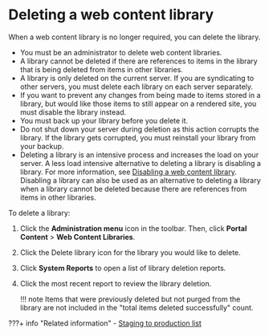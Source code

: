 # Deleting a web content library

When a web content library is no longer required, you can delete the library.

-   You must be an administrator to delete web content libraries.
-   A library cannot be deleted if there are references to items in the library that is being deleted from items in other libraries.
-   A library is only deleted on the current server. If you are syndicating to other servers, you must delete each library on each server separately.
-   If you want to prevent any changes from being made to items stored in a library, but would like those items to still appear on a rendered site, you must disable the library instead.
-   You must back up your library before you delete it.
-   Do not shut down your server during deletion as this action corrupts the library. If the library gets corrupted, you must reinstall your library from your backup.
-   Deleting a library is an intensive process and increases the load on your server. A less load intensive alternative to deleting a library is disabling a library. For more information, see [Disabling a web content library](wcm_config_wcmlibrary_disable.md). Disabling a library can also be used as an alternative to deleting a library when a library cannot be deleted because there are references from items in other libraries.

To delete a library:

1.  Click the **Administration menu** icon in the toolbar. Then, click **Portal Content** \> **Web Content Libraries**.

2.  Click the Delete library icon for the library you would like to delete.

3.  Click **System Reports** to open a list of library deletion reports.

4.  Click the most recent report to review the library deletion.

    !!! note
        Items that were previously deleted but not purged from the library are not included in the "total items deleted successfully" count.


???+ info "Related information"
    - [Staging to production list](../../../../deployment/manage/staging_to_production/overview_of_staging_to_prod/dep_stage_check.md)

